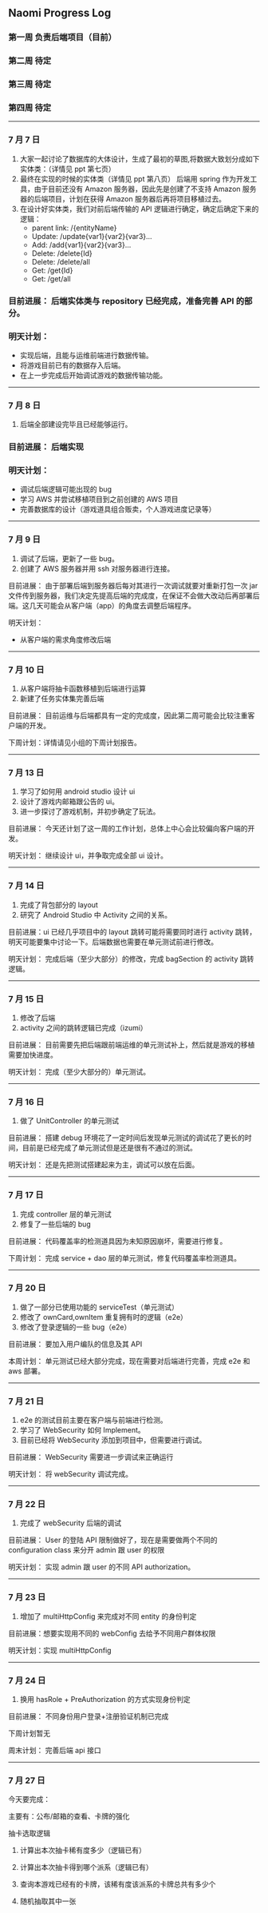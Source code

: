 ## Naomi Progress Log

### 第一周 负责后端项目（目前）

### 第二周 待定

### 第三周 待定

### 第四周 待定

---

### 7 月 7 日

1. 大家一起讨论了数据库的大体设计，生成了最初的草图,将数据大致划分成如下实体类：（详情见 ppt 第七页）
2. 最终在实现的时候的实体类（详情见 ppt 第八页）
   后端用 spring 作为开发工具，由于目前还没有 Amazon 服务器，因此先是创建了不支持 Amazon 服务器的后端项目，计划在获得 Amazon 服务器后再将项目移植过去。
3. 在设计好实体类，我们对前后端传输的 API 逻辑进行确定，确定后确定下来的逻辑：
   - parent link: /{entityName}
   - Update: /update{var1}{var2}{var3}...
   - Add: /add{var1}{var2}{var3}...
   - Delete: /delete{Id}
   - Delete: /delete/all
   - Get: /get{Id}
   - Get: /get/all

### 目前进展： 后端实体类与 repository 已经完成，准备完善 API 的部分。

### 明天计划：

- 实现后端，且能与运维前端进行数据传输。
- 将游戏目前已有的数据存入后端。
- 在上一步完成后开始调试游戏的数据传输功能。

---

### 7 月 8 日

1. 后端全部建设完毕且已经能够运行。

### 目前进展： 后端实现

### 明天计划：

- 调试后端逻辑可能出现的 bug
- 学习 AWS 并尝试移植项目到之前创建的 AWS 项目
- 完善数据库的设计（游戏道具组合贩卖，个人游戏进度记录等）

---

### 7 月 9 日

1. 调试了后端，更新了一些 bug。
2. 创建了 AWS 服务器并用 ssh 对服务器进行连接。

目前进展： 由于部署后端到服务器后每对其进行一次调试就要对重新打包一次 jar 文件传到服务器，我们决定先提高后端的完成度，在保证不会做大改动后再部署后端。这几天可能会从客户端（app）的角度去调整后端程序。

明天计划：

- 从客户端的需求角度修改后端

---

### 7 月 10 日

1. 从客户端将抽卡函数移植到后端进行运算
2. 新建了任务实体集完善后端

目前进展： 目前运维与后端都具有一定的完成度，因此第二周可能会比较注重客户端的开发。

下周计划：详情请见小组的下周计划报告。

---

### 7 月 13 日

1. 学习了如何用 android studio 设计 ui
2. 设计了游戏内邮箱跟公告的 ui。
3. 进一步探讨了游戏机制，并初步确定了玩法。

目前进展： 今天还计划了这一周的工作计划，总体上中心会比较偏向客户端的开发。

明天计划： 继续设计 ui，并争取完成全部 ui 设计。

---

### 7 月 14 日

1. 完成了背包部分的 layout
2. 研究了 Android Studio 中 Activity 之间的关系。

目前进展：ui 已经几乎项目中的 layout 跳转可能将需要同时进行 activity 跳转，明天可能要集中讨论一下。后端数据也需要在单元测试前进行修改。

明天计划： 完成后端（至少大部分）的修改，完成 bagSection 的 activity 跳转逻辑。

---

### 7 月 15 日

1. 修改了后端
2. activity 之间的跳转逻辑已完成（izumi）

目前进展： 目前需要先把后端跟前端运维的单元测试补上，然后就是游戏的移植需要加快进度。

明天计划： 完成（至少大部分的）单元测试。

---

### 7 月 16 日

1. 做了 UnitController 的单元测试

目前进展： 搭建 debug 环境花了一定时间后发现单元测试的调试花了更长的时间，目前是已经完成了单元测试但是还是很有不通过的测试。

明天计划： 还是先把测试搭建起来为主，调试可以放在后面。

---

### 7 月 17 日

1. 完成 controller 层的单元测试
2. 修复了一些后端的 bug

目前进展： 代码覆盖率的检测道具因为未知原因崩坏，需要进行修复。

下周计划： 完成 service + dao 层的单元测试，修复代码覆盖率检测道具。

---

### 7 月 20 日

1. 做了一部分已使用功能的 serviceTest（单元测试）
2. 修改了 ownCard,ownItem 重复拥有时的逻辑（e2e）
3. 修改了登录逻辑的一些 bug（e2e）

目前进展： 要加入用户编队的信息及其 API

本周计划： 单元测试已经大部分完成，现在需要对后端进行完善，完成 e2e 和 aws 部署。

---

### 7 月 21 日

1. e2e 的测试目前主要在客户端与前端进行检测。
2. 学习了 WebSecurity 如何 Implement。
3. 目前已经将 WebSecurity 添加到项目中，但需要进行调试。

目前进展： WebSecurity 需要进一步调试来正确运行

明天计划： 将 webSecurity 调试完成。

---

### 7 月 22 日

1. 完成了 webSecurity 后端的调试

目前进展： User 的登陆 API 限制做好了，现在是需要做两个不同的 configuration class 来分开 admin 跟 user 的权限

明天计划： 实现 admin 跟 user 的不同 API authorization。

---

### 7 月 23 日

1. 增加了 multiHttpConfig 来完成对不同 entity 的身份判定

目前进展：想要实现用不同的 webConfig 去给予不同用户群体权限

明天计划：实现 multiHttpConfig

---

### 7 月 24 日

1. 换用 hasRole + PreAuthorization 的方式实现身份判定

目前进展： 不同身份用户登录+注册验证机制已完成

下周计划暂无

周末计划： 完善后端 api 接口

---

### 7 月 27 日

今天要完成：

主要有：公布/邮箱的查看、卡牌的强化

抽卡选取逻辑

1. 计算出本次抽卡稀有度多少（逻辑已有）

2. 计算出本次抽卡得到哪个派系（逻辑已有）

3. 查询本游戏已经有的卡牌，该稀有度该派系的卡牌总共有多少个

4. 随机抽取其中一张
